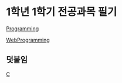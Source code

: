 # 1학년 1학기 전공과목 필기
[Programming](https://1408bg.github.io/homework/flutter/README.md)

[WebProgramming](https://1408bg.github.io/homework/flutter/README.md)

## 덧붙임
[C](https://1408bg.github.io/homework/flutter/README.md)
